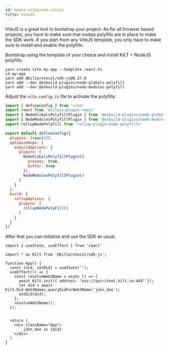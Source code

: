 ```yaml
---
id: howto-integrate-vitejs
title: ViteJS
---
```


ViteJS is a great tool to bootstrap your project. 
As for all browser based projects, you have to make sure that nodejs polyfills are in place to make the SDK work.
If you start from any ViteJS template, you only have to make sure to install and enable the polyfills.

Bootstrap using the template of your choice and install KILT + NodeJS polyfills:

```
yarn create vite my-app --template react-ts
cd my-app
yarn add @kiltprotocol/sdk-js@0.27.0
yarn add --dev @esbuild-plugins/node-globals-polyfill
yarn add --dev @esbuild-plugins/node-modules-polyfill
```

Adjust the `vite.config.ts` file to activate the polyfills:

```js
import { defineConfig } from 'vite'
import react from '@vitejs/plugin-react'
import { NodeGlobalsPolyfillPlugin } from '@esbuild-plugins/node-globals-polyfill'
import { NodeModulesPolyfillPlugin } from '@esbuild-plugins/node-modules-polyfill'
import rollupNodePolyFill from 'rollup-plugin-node-polyfills'

export default defineConfig({
  plugins: [react()],
  optimizeDeps: {
    esbuildOptions: {
      plugins: [
        NodeGlobalsPolyfillPlugin({
          process: true,
          buffer: true
        }),
        NodeModulesPolyfillPlugin()
      ]
    }
  },
  build: {
    rollupOptions: {
      plugins: [
        rollupNodePolyFill()
      ]
    }
  }
})
```

After that you can initialize and use the SDK as usual.

```tsx
import { useState, useEffect } from 'react'

import * as Kilt from '@kiltprotocol/sdk-js';

function App() {
  const [did, setDid] = useState('');
  useEffect(() => {
    const resolveWeb3Name = async () => {
      await Kilt.init({ address: "wss://spiritnet.kilt.io:443" });
      let did = await Kilt.Did.Web3Names.queryDidForWeb3Name('john_doe');
      setDid(did);  
    };
    resolveWeb3Name();
  });   
  
  
  return (
    <div className="App">
        john_doe is {did}
    </div>
  )
}
```